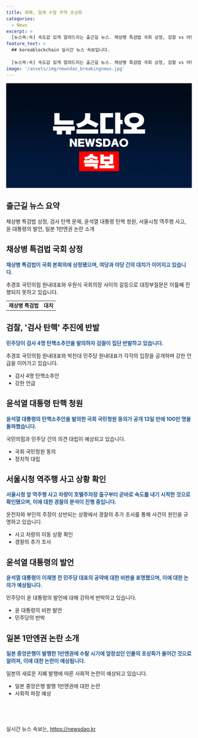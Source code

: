 ```yaml
---
title: 화폐, 일제 수탈 주역 초상화
categories:
  - News
excerpt: >
  [뉴스쏙:속] 속도감 있게 알려드리는 출근길 뉴스. 채상병 특검법 국회 상정, 검찰 vs 야당 강대강 대치, 尹 탄핵 국회 청원 돌파, 서울시청 앞 역주행 차량 사고, 윤석열 대통령의 이재명 공약 조롱, 일제 수탈 주역 초상화 논란, 일본 새 지폐 등 다양한 소식. [네이버 뉴스스탠드에서 뉴스쏙:속을 만나보세요]
feature_text: >
  ## koreablockchain 실시간 뉴스 속보입니다.

  [뉴스쏙:속] 속도감 있게 알려드리는 출근길 뉴스. 채상병 특검법 국회 상정, 검찰 vs 야당 강대강 대치, 尹 탄핵 국회 청원 돌파, 서울시청 앞 역주행 차량 사고, 윤석열 대통령의 이재명 공약 조롱, 일제 수탈 주역 초상화 논란, 일본 새 지폐 등 다양한 소식. [네이버 뉴스스탠드에서 뉴스쏙:속을 만나보세요]
image: '/assets/img/newsdao_breakingnews.jpg'
---
```


<p><img src="/assets/img/newsdao_breakingnews.jpg" alt="koreablockchain 속보" /></p>

<h2 data-ke-size="size26">출근길 뉴스 요약</h2>

<p data-ke-size="size16">채상병 특검법 상정, 검사 탄핵 문제, 윤석열 대통령 탄핵 청원, 서울시청 역주행 사고, 윤 대통령의 발언, 일본 1만엔권 논란 소개</p>

<h2 data-ke-size="size24">채상병 특검법 국회 상정</h2>

<p data-ke-size="size16"><b><span style="color: #1a5490;">채상병 특검법이 국회 본회의에 상정됐으며, 여당과 야당 간의 대치가 이어지고 있습니다.</span></b></p>

<p data-ke-size="size16">추경호 국민의힘 원내대표와 우원식 국회의장 사이의 갈등으로 대정부질문은 이틀째 진행되지 못하고 있습니다.</p>

<table>
    <tr>
        <td style="text-align: center; height: 17px;"><b>채상병 특검법</b></td>
        <td style="text-align: center; height: 17px;"><b>대치</b></td>
    </tr>
</table>

<h2 data-ke-size="size24">검찰, '검사 탄핵' 추진에 반발</h2>

<p data-ke-size="size16"><b><span style="color: #1a5490;">민주당이 검사 4명 탄핵소추안을 발의하자 검찰이 집단 반발하고 있습니다.</span></b></p>

<p data-ke-size="size16">추경호 국민의힘 원내대표와 박찬대 민주당 원내대표가 각각의 입장을 공개하며 강한 언급을 이어가고 있습니다.</p>

<ul>
    <li>검사 4명 탄핵소추안</li>
    <li>강한 언급</li>
</ul>

<h2 data-ke-size="size24">윤석열 대통령 탄핵 청원</h2>

<p data-ke-size="size16"><b><span style="color: #1a5490;">윤석열 대통령의 탄핵소추안을 발의한 국회 국민청원 동의가 공개 13일 만에 100만 명을 돌파했습니다.</span></b></p>

<p data-ke-size="size16">국민의힘과 민주당 간의 의견 대립이 예상되고 있습니다.</p>

<ul>
    <li>국회 국민청원 동의</li>
    <li>정치적 대립</li>
</ul>

<h2 data-ke-size="size24">서울시청 역주행 사고 상황 확인</h2>

<p data-ke-size="size16"><b><span style="color: #1a5490;">서울시청 앞 역주행 사고 차량이 호텔주차장 출구부터 곧바로 속도를 내기 시작한 것으로 확인됐으며, 이에 대한 경찰의 분석이 진행 중입니다.</span></b></p>

<p data-ke-size="size16">운전자와 부인의 주장이 상반되는 상황에서 경찰의 추가 조사를 통해 사건의 원인을 규명하고 있습니다.</p>

<ul>
    <li>사고 차량의 이동 상황 확인</li>
    <li>경찰의 추가 조사</li>
</ul>

<h2 data-ke-size="size24">윤석열 대통령의 발언</h2>

<p data-ke-size="size16"><b><span style="color: #1a5490;">윤석열 대통령이 이재명 전 민주당 대표의 공약에 대한 비판을 표명했으며, 이에 대한 논의가 예상됩니다.</span></b></p>

<p data-ke-size="size16">민주당이 윤 대통령의 발언에 대해 강하게 반박하고 있습니다.</p>

<ul>
    <li>윤 대통령의 비판 발언</li>
    <li>민주당의 반박</li>
</ul>

<h2 data-ke-size="size24">일본 1만엔권 논란 소개</h2>

<p data-ke-size="size16"><b><span style="color: #1a5490;">일본 중앙은행이 발행한 1만엔권에 수탈 시기에 앞장섰던 인물의 초상화가 들어간 것으로 알려져, 이에 대한 논란이 예상됩니다.</span></b></p>

<p data-ke-size="size16">일본의 새로운 지폐 발행에 따른 사회적 논란이 예상되고 있습니다.</p>

<ul>
    <li>일본 중앙은행 발행 1만엔권에 대한 논란</li>
    <li>사회적 파장 예상</li>
</ul>

<p data-ke-size="size16">&nbsp;</p>

<p data-ke-size="size16">&nbsp;</p>
실시간 뉴스 속보는, <a href="https://newsdao.kr" rel="dofollow">https://newsdao.kr</a>


